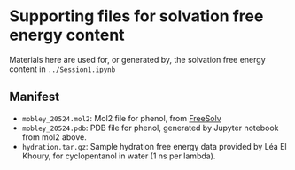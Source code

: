 # Supporting files for solvation free energy content

Materials here are used for, or generated by, the solvation free energy content in `../Session1.ipynb`

## Manifest
- `mobley_20524.mol2`: Mol2 file for phenol, from [FreeSolv](https://github.com/mobleylab/FreeSolv)
- `mobley_20524.pdb`: PDB file for phenol, generated by Jupyter notebook from mol2 above.
- `hydration.tar.gz`: Sample hydration free energy data provided by Léa El Khoury, for cyclopentanol in water (1 ns per lambda).
